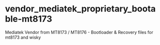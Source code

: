 # vendor_mediatek_proprietary_bootable-mt8173
Mediatek Vendor from MT8173 / MT8176 - Bootloader &amp; Recovery files for mt8173 and wisky
